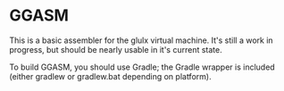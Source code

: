# GGASM

This is a basic assembler for the glulx virtual machine. It's still a work in progress, but should be nearly usable in it's current state.

To build GGASM, you should use Gradle; the Gradle wrapper is included (either gradlew or gradlew.bat depending on platform).
